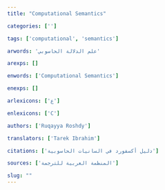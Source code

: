 ```yaml
---
title: "Computational Semantics"

categories: ['']

tags: ['computational', 'semantics']

arwords: 'علم الدلالة الحاسوبي'

arexps: []

enwords: ['Computational Semantics']

enexps: []

arlexicons: ['ع']

enlexicons: ['C']

authors: ['Ruqayya Roshdy']

translators: ['Tarek Ibrahim']

citations: ['دليل أكسفورد في السانيات الحاسوبية']

sources: ['المنظمة العربية للترجمة']

slug: ""
---
```

